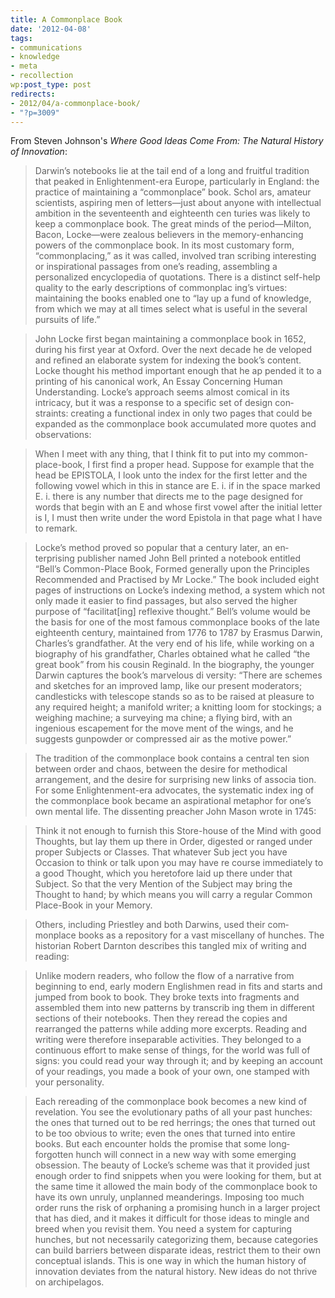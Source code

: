 ```yaml
---
title: A Commonplace Book
date: '2012-04-08'
tags:
- communications
- knowledge
- meta
- recollection
wp:post_type: post
redirects:
- 2012/04/a-commonplace-book/
- "?p=3009"
---
```


From Steven Johnson's _Where Good Ideas Come From: The Natural History of Innovation_:

> Darwin’s notebooks lie at the tail end of a long and fruitful tradition that peaked in Enlightenment-era Europe, particularly in England: the practice of maintaining a “commonplace” book. Schol­ ars, amateur scientists, aspiring men of letters—just about anyone with intellectual ambition in the seventeenth and eighteenth cen­ turies was likely to keep a commonplace book. The great minds of the period—Milton, Bacon, Locke—were zealous believers in the memory-enhancing powers of the commonplace book. In its most customary form, “commonplacing,” as it was called, involved tran­ scribing interesting or inspirational passages from one’s reading, assembling a personalized encyclopedia of quotations. There is a distinct self-help quality to the early descriptions of commonplac­ ing’s virtues: maintaining the books enabled one to “lay up a fund of knowledge, from which we may at all times select what is useful in the several pursuits of life.”

>

> John Locke first began maintaining a commonplace book in 1652, during his first year at Oxford. Over the next decade he de­ veloped and refined an elaborate system for indexing the book’s content. Locke thought his method important enough that he ap­ pended it to a printing of his canonical work, An Essay Concerning Human Understanding. Locke’s approach seems almost comical in its intricacy, but it was a response to a specific set of design con­ straints: creating a functional index in only two pages that could be expanded as the commonplace book accumulated more quotes and observations:

>

> When I meet with any thing, that I think fit to put into my common-place-book, I first find a proper head. Suppose for example that the head be EPISTOLA, I look unto the index for the first letter and the following vowel which in this in­ stance are E. i. if in the space marked E. i. there is any number that directs me to the page designed for words that begin with an E and whose first vowel after the initial letter is I, I must then write under the word Epistola in that page what I have to remark.

> Locke’s method proved so popular that a century later, an en­ terprising publisher named John Bell printed a notebook entitled “Bell’s Common-Place Book, Formed generally upon the Principles Recommended and Practised by Mr Locke.” The book included eight pages of instructions on Locke’s indexing method, a system which not only made it easier to find passages, but also served the higher purpose of “facilitat[ing] reflexive thought.” Bell’s volume would be the basis for one of the most famous commonplace books of the late eighteenth century, maintained from 1776 to 1787 by Erasmus Darwin, Charles’s grandfather. At the very end of his life, while working on a biography of his grandfather, Charles obtained what he called “the great book” from his cousin Reginald. In the biography, the younger Darwin captures the book’s marvelous di­ versity: “There are schemes and sketches for an improved lamp, like our present moderators; candlesticks with telescope stands so as to be raised at pleasure to any required height; a manifold writer; a knitting loom for stockings; a weighing machine; a surveying ma­ chine; a flying bird, with an ingenious escapement for the move­ ment of the wings, and he suggests gunpowder or compressed air as the motive power.”

>

> The tradition of the commonplace book contains a central ten­ sion between order and chaos, between the desire for methodical arrangement, and the desire for surprising new links of associa­ tion. For some Enlightenment-era advocates, the systematic index­ ing of the commonplace book became an aspirational metaphor for one’s own mental life. The dissenting preacher John Mason wrote in 1745:

>

> Think it not enough to furnish this Store-house of the Mind with good Thoughts, but lay them up there in Order, digested or ranged under proper Subjects or Classes. That whatever Sub­ ject you have Occasion to think or talk upon you may have re­ course immediately to a good Thought, which you heretofore laid up there under that Subject. So that the very Mention of the Subject may bring the Thought to hand; by which means you will carry a regular Common Place-Book in your Memory.

> Others, including Priestley and both Darwins, used their com­ monplace books as a repository for a vast miscellany of hunches. The historian Robert Darnton describes this tangled mix of writing and reading:

>

> Unlike modern readers, who follow the flow of a narrative from beginning to end, early modern Englishmen read in fits and starts and jumped from book to book. They broke texts into fragments and assembled them into new patterns by transcrib­ ing them in different sections of their notebooks. Then they reread the copies and rearranged the patterns while adding more excerpts. Reading and writing were therefore inseparable activities. They belonged to a continuous effort to make sense of things, for the world was full of signs: you could read your way through it; and by keeping an account of your readings, you made a book of your own, one stamped with your personality.

> Each rereading of the commonplace book becomes a new kind of revelation. You see the evolutionary paths of all your past hunches: the ones that turned out to be red herrings; the ones that turned out to be too obvious to write; even the ones that turned into entire books. But each encounter holds the promise that some long­ forgotten hunch will connect in a new way with some emerging obsession. The beauty of Locke’s scheme was that it provided just enough order to find snippets when you were looking for them, but at the same time it allowed the main body of the commonplace book to have its own unruly, unplanned meanderings. Imposing too much order runs the risk of orphaning a promising hunch in a larger project that has died, and it makes it difficult for those ideas to mingle and breed when you revisit them. You need a system for capturing hunches, but not necessarily categorizing them, because categories can build barriers between disparate ideas, restrict them to their own conceptual islands. This is one way in which the human history of innovation deviates from the natural history. New ideas do not thrive on archipelagos.
